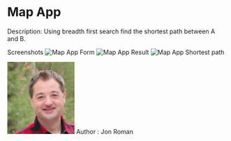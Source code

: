 # Map App 

Description: Using breadth first search find the shortest path between
A and B.


Screenshots
![Map App Form](screenshots/screenshot1.png?raw=true "Map App Form")
![Map App Result](screenshots/screenshot2.png?raw=true "Map App Result")
![Map App Shortest path](screenshots/screenshot3.png?raw=true "Map App Shortest Path")


![Software Engineer](screenshots/headshot.png?raw=true "Jon Roman")
Author : Jon Roman
